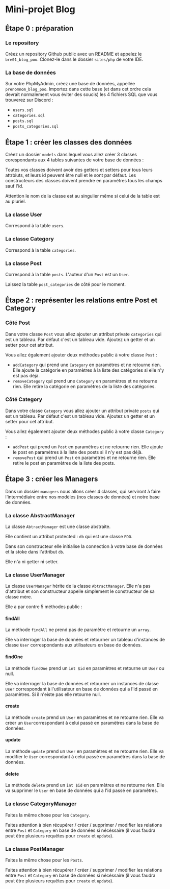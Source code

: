 # Mini-projet Blog

## Étape 0 : préparation

### Le repository

Créez un repository Github public avec un README et appelez le `bre01_blog_poo`.
Clonez-le dans le dossier `sites/php` de votre IDE.

### La base de données

Sur votre PhpMyAdmin, créez une base de données, appellée `prenomnom_blog_poo`.
Importez dans cette base (et dans cet ordre cela devrait normalement vous éviter des soucis) les 4 fichiers SQL que vous trouverez sur Discord :

- `users.sql`
- `categories.sql`
- `posts.sql`
- `posts_categories.sql`


## Étape 1 : créer les classes des données

Créez un dossier `models` dans lequel vous allez créer 3 classes corespondants aux 4 tables suivantes de votre base de données :

Toutes vos classes doivent avoir des getters et setters pour tous leurs attrbiuts, et leurs id peuvent être null et le sont par défaut. Les constructeurs des classes doivent prendre en paramètres tous les champs sauf l'id.

Attention le nom de la classe est au singulier même si celui de la table est au pluriel.

### La classe User

Correspond à la table `users`.

### La classe Category

Correspond à la table `categories`.

### La classe Post

Correspond à la table `posts`. L'auteur d'un `Post` est un `User`.

Laissez la table `post_categories` de côté pour le moment.


## Étape 2 : représenter les relations entre Post et Category

### Côté Post

Dans votre classe `Post` vous allez ajouter un attribut private `categories` qui est un tableau. Par défaut c'est un tableau vide. Ajoutez un getter et un setter pour cet attribut.

Vous allez également ajouter deux méthodes public à votre classe `Post` :

- `addCategory` qui prend une `Category` en paramètres et ne retourne rien. Elle ajoute la catégorie en paramètres à la liste des catégories si elle n'y est pas déjà.
- `removeCategory` qui prend une `Category` en paramètres et ne retourne rien. Elle retire la catégorie en paramètres de la liste des catégories.

### Côté Category

Dans votre classe `Category` vous allez ajouter un attribut private `posts` qui est un tableau. Par défaut c'est un tableau vide. Ajoutez un getter et un setter pour cet attribut.

Vous allez également ajouter deux méthodes public à votre classe `Category` :

- `addPost` qui prend un `Post` en paramètres et ne retourne rien. Elle ajoute le post en paramètres à la liste des posts si il n'y est pas déjà.
- `removePost` qui prend un `Post` en paramètres et ne retourne rien. Elle retire le post en paramètres de la liste des posts.


## Étape 3 : créer les Managers

Dans un dossier `managers` nous allons créer 4 classes, qui serviront à faire l'intermédiaire entre nos modèles (nos classes de données) et notre base de données.

### La classe AbstractManager

La classe `AbtractManager` est une classe abstraite.

Elle contient un attribut protected : `db` qui est une classe `PDO`.

Dans son constructeur elle initialise la connection à votre base de données et la stoke dans l'attribut `db`.

Elle n'a ni getter ni setter.


### La classe UserManager

La classe `UserManager` hérite de la classe `AbtractManager`. Elle n'a pas d'attribut et son constructeur appelle simplement le constructeur de sa classe mère.

Elle a par contre 5 méthodes public :

#### findAll

La méthode `findAll` ne prend pas de paramètre et retourne un `array`.

Elle va interroger la base de données et retourner un tableau d'instances de classe `User` correspondants aux utilisateurs en base de données.

#### findOne

La méthode `findOne` prend un `int $id` en paramètres et retourne un `User` ou null.

Elle va interroger la base de données et retourner un instances de classe `User` correspondant à l'utilisateur en base de données qui a l'id passé en paramètres. Si il n'eiste pas elle retourne null.

#### create

La méthode `create` prend un `User` en paramètres et ne retourne rien. Elle va créer un `User`correspondant à celui passé en paramètres dans la base de données.

#### update

La méthode `update` prend un `User` en paramètres et ne retourne rien. Elle va modifier le `User` correspondant à celui passé en paramètres dans la base de données.

#### delete

La méthode `delete` prend un `int $id` en paramètres et ne retourne rien. Elle va supprimer le `User` en base de données qui a l'id passé en paramètres.

### La classe CategoryManager

Faites la même chose pour les `Category`.

Faites attention à bien récupérer / créer / supprimer / modifier les relations entre `Post` et `Category` en base de données si nécéssaire (il vous faudra peut être plusieurs requêtes pour `create` et `update`).

### La classe PostManager

Faites la même chose pour les `Posts`.

Faites attention à bien récupérer / créer / supprimer / modifier les relations entre `Post` et `Category` en base de données si nécéssaire (il vous faudra peut être plusieurs requêtes pour `create` et `update`).



